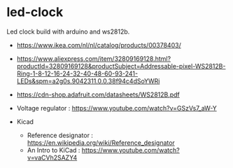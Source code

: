 # led-clock
Led clock build with arduino and ws2812b.

  - https://www.ikea.com/nl/nl/catalog/products/00378403/
  - https://www.aliexpress.com/item/32809169128.html?productId=32809169128&productSubject=Addressable-pixel-WS2812B-Ring-1-8-12-16-24-32-40-48-60-93-241-LEDs&spm=a2g0s.9042311.0.0.38f94c4dSoYWRi

- https://cdn-shop.adafruit.com/datasheets/WS2812B.pdf
- Voltage regulator : https://www.youtube.com/watch?v=GSzVs7_aW-Y

- Kicad
  - Reference designator : https://en.wikipedia.org/wiki/Reference_designator
  - An Intro to KiCad : https://www.youtube.com/watch?v=vaCVh2SAZY4
